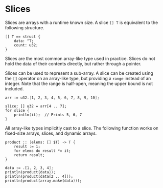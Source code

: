 # Slices
Slices are arrays with a runtime known size. A slice `[] T` is equivalent to the following structure.
```onyx
[] T == struct {
	data: ^T;
	count: u32;
}
```

Slices are the most common array-like type used in practice.  Slices do not hold the data of their contents directly, but rather through a pointer.

Slices can be used to represent a sub-array. A slice can be created using the `[]` operator on an array-like type, but providing a `range` instead of an integer. Note that the range is half-open, meaning the upper bound is not included.
```onyx
arr := u32.[1, 2, 3, 4, 5, 6, 7, 8, 9, 10];

slice: [] u32 = arr[4 .. 7];
for slice {
	println(it);  // Prints 5, 6, 7
}
```

All array-like types implicitly cast to a slice. The following function works on fixed-size arrays, slices, and dynamic arrays.
```onyx
product :: (elems: [] $T) -> T {
	result := 1;
	for elems do result *= it;
	return result;
}

data := .[1, 2, 3, 4];
println(product(data));
println(product(data[2 .. 4]));
println(product(array.make(data)));
```

